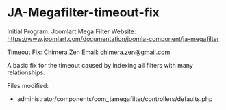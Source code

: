 # JA-Megafilter-timeout-fix
Initial Program: Joomlart Mega Filter
Website: https://www.joomlart.com/documentation/joomla-component/ja-megafilter

Timeout Fix: Chimera.Zen
Email: chimera.zen@gmail.com

A basic fix for the timeout caused by indexing all filters with many relationships.

Files modified:
  - administrator/components/com_jamegafilter/controllers/defaults.php
